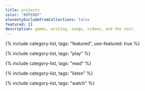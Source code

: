```yaml
---
title: projects
color: "#DFE0DF"
eleventyExcludeFromCollections: false
featured: []
description: games, writing, songs, videos, and the rest.
---
```

<div class="stack-airy">
{% include category-list, tags: "featured", use-featured: true %}

{% include category-list, tags: "play" %}

{% include category-list, tags: "read" %}

{% include category-list, tags: "listen" %}

{% include category-list, tags: "watch" %}

</div>